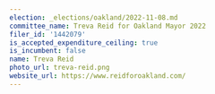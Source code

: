 ```yaml
---
election: _elections/oakland/2022-11-08.md
committee_name: Treva Reid for Oakland Mayor 2022
filer_id: '1442079'
is_accepted_expenditure_ceiling: true
is_incumbent: false
name: Treva Reid
photo_url: treva-reid.png
website_url: https://www.reidforoakland.com/
---
```

